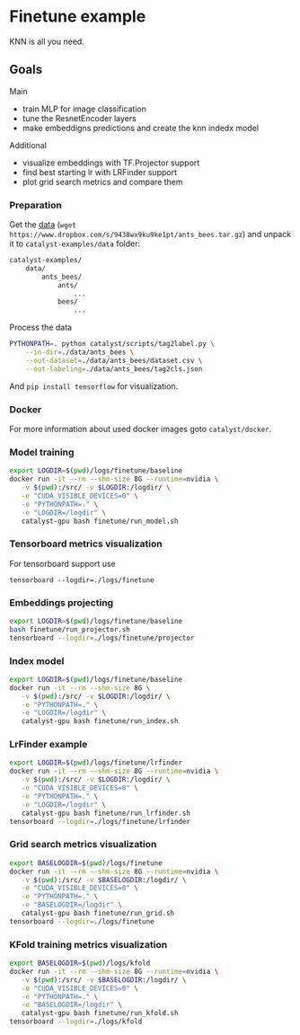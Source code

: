 # Finetune example

KNN is all you need.

## Goals

Main
- train MLP for image classification
- tune the ResnetEncoder layers
- make embeddigns predictions and create the knn indedx model

Additional
- visualize embeddings with TF.Projector support
- find best starting lr with LRFinder support
- plot grid search metrics and compare them

### Preparation

Get the [data](https://www.dropbox.com/s/9438wx9ku9ke1pt/ants_bees.tar.gz) (`wget https://www.dropbox.com/s/9438wx9ku9ke1pt/ants_bees.tar.gz`)
and unpack it to `catalyst-examples/data` folder:
```bash
catalyst-examples/
    data/
        ants_bees/
            ants/
                ...
            bees/
                ...
```

Process the data
```bash
PYTHONPATH=. python catalyst/scripts/tag2label.py \
    --in-dir=./data/ants_bees \
    --out-dataset=./data/ants_bees/dataset.csv \
    --out-labeling=./data/ants_bees/tag2cls.json
```

And `pip install tensorflow` for visualization.

### Docker

For more information about used docker images goto `catalyst/docker`.

### Model training

```bash
export LOGDIR=$(pwd)/logs/finetune/baseline
docker run -it --rm --shm-size 8G --runtime=nvidia \
   -v $(pwd):/src/ -v $LOGDIR:/logdir/ \
   -e "CUDA_VISIBLE_DEVICES=0" \
   -e "PYTHONPATH=." \
   -e "LOGDIR=/logdir" \
   catalyst-gpu bash finetune/run_model.sh
```

### Tensorboard metrics visualization

For tensorboard support use 

`tensorboard --logdir=./logs/finetune`

### Embeddings projecting

```bash
export LOGDIR=$(pwd)/logs/finetune/baseline
bash finetune/run_projector.sh
tensorboard --logdir=./logs/finetune/projector
```

### Index model

```bash
export LOGDIR=$(pwd)/logs/finetune/baseline
docker run -it --rm --shm-size 8G \
   -v $(pwd):/src/ -v $LOGDIR:/logdir/ \
   -e "PYTHONPATH=." \
   -e "LOGDIR=/logdir" \
   catalyst-gpu bash finetune/run_index.sh
```

### LrFinder example

```bash
export LOGDIR=$(pwd)/logs/finetune/lrfinder
docker run -it --rm --shm-size 8G --runtime=nvidia \
   -v $(pwd):/src/ -v $LOGDIR:/logdir/ \
   -e "CUDA_VISIBLE_DEVICES=0" \
   -e "PYTHONPATH=." \
   -e "LOGDIR=/logdir" \
   catalyst-gpu bash finetune/run_lrfinder.sh
tensorboard --logdir=./logs/finetune/lrfinder
```

### Grid search metrics visualization

```bash
export BASELOGDIR=$(pwd)/logs/finetune
docker run -it --rm --shm-size 8G --runtime=nvidia \
   -v $(pwd):/src/ -v $BASELOGDIR:/logdir/ \
   -e "CUDA_VISIBLE_DEVICES=0" \
   -e "PYTHONPATH=." \
   -e "BASELOGDIR=/logdir" \
   catalyst-gpu bash finetune/run_grid.sh
tensorboard --logdir=./logs/finetune
```


### KFold training metrics visualization

```bash
export BASELOGDIR=$(pwd)/logs/kfold
docker run -it --rm --shm-size 8G --runtime=nvidia \
   -v $(pwd):/src/ -v $BASELOGDIR:/logdir/ \
   -e "CUDA_VISIBLE_DEVICES=0" \
   -e "PYTHONPATH=." \
   -e "BASELOGDIR=/logdir" \
   catalyst-gpu bash finetune/run_kfold.sh
tensorboard --logdir=./logs/kfold
```